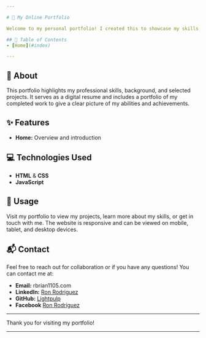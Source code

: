 ```yaml
---

# 💼 My Online Portfolio

Welcome to my personal portfolio! I created this to showcase my skills, projects and my experience as a developer

## 📑 Table of Contents
- [Home](#index)

---
```


## 📖 About
This portfolio highlights my professional skills, background, and selected projects. It serves as a digital resume and includes a portfolio of my completed work to give a clear picture of my abilities and achievements.

## ✨ Features
- **Home:** Overview and introduction
  
## 💻 Technologies Used
- **HTML** & **CSS**
- **JavaScript**

## 🚀 Usage
Visit my portfolio to view my projects, learn more about my skills, or get in touch with me. The website is responsive and can be viewed on mobile, tablet, and desktop devices.

## 📬 Contact
Feel free to reach out for collaboration or if you have any questions! You can contact me at:
- **Email:** rbrian1105.com
- **LinkedIn:** [Ron Rodriguez](https://linkedin.com/in/your-profile)
- **GitHub:** [Lightpulp]([https://github.com/your-username](https://www.facebook.com/ron.rodriguez.9212))
- **Facebook** [Ron Rodriguez](https://www.facebook.com/ron.rodriguez.9212)
---

Thank you for visiting my portfolio!

---
